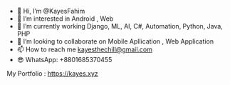 - 👋 Hi, I’m @KayesFahim
- 👀 I’m interested in Android , Web
- 🌱 I’m currently working Django, ML, AI, C#, Automation, Python, Java, PHP  
- 💞️ I’m looking to collaborate on Mobile Apllication , Web Application
- 📫 How to reach me kayesthechill@gmail.com
- 😎 WhatsApp: +8801685370455

My Portfolio : https://kayes.xyz

<!---
KayesFahim/KayesFahim is a ✨ special ✨ repository because its `README.md` (this file) appears on your GitHub profile.
You can click the Preview link to take a look at your changes.
--->

